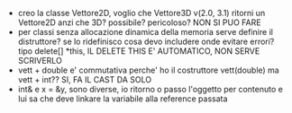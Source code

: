 

- creo la classe Vettore2D, voglio che Vettore3D v(2.0, 3.1) ritorni un Vettore2D anzi che 3D? possibile? pericoloso? NON SI PUO FARE
- per classi senza allocazione dinamica della memoria serve definire il distruttore? se lo ridefinisco cosa devo includere onde evitare errori? tipo delete[] *this, IL DELETE THIS E' AUTOMATICO, NON SERVE SCRIVERLO
- vett + double e' commutativa perche' ho il costruttore vett(double) ma vett + int?? SI, FA IL CAST DA SOLO
- int& e x = &y, sono diverse, io ritorno o passo l'oggetto per contenuto e lui sa che deve linkare la variabile alla reference passata





















